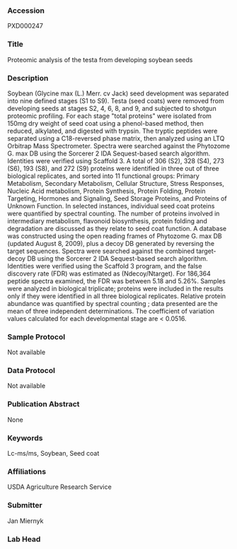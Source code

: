 ### Accession
PXD000247

### Title
Proteomic analysis of the testa from developing soybean seeds

### Description
Soybean (Glycine max (L.) Merr. cv Jack) seed development was separated into nine defined stages (S1 to S9). Testa (seed coats) were removed from developing seeds at stages S2, 4, 6, 8, and 9, and subjected to shotgun proteomic profiling. For each stage "total proteins" were isolated from 150mg dry weight of seed coat using a phenol-based method, then reduced, alkylated, and digested with trypsin. The tryptic peptides were separated using a C18-reversed phase matrix, then analyzed using an LTQ Orbitrap Mass Spectrometer. Spectra were searched against the Phytozome G. max DB using the Sorcerer 2 IDA Sequest-based search algorithm. Identities were verified using Scaffold 3. A total of 306 (S2), 328 (S4), 273 (S6), 193 (S8), and 272 (S9) proteins were identified in three out of three biological replicates, and sorted into 11 functional groups: Primary Metabolism, Secondary Metabolism, Cellular Structure, Stress Responses, Nucleic Acid metabolism, Protein Synthesis, Protein Folding, Protein Targeting, Hormones and Signaling, Seed Storage Proteins, and Proteins of Unknown Function. In selected instances, individual seed coat proteins were quantified by spectral counting. The number of proteins involved in intermediary metabolism, flavonoid biosynthesis, protein folding and degradation are discussed as they relate to seed coat function.        A database was constructed using the open reading frames of Phytozome G. max DB (updated August 8, 2009), plus a decoy DB generated by reversing the target sequences. Spectra were searched against the combined target-decoy DB using the Sorcerer 2 IDA Sequest-based search algorithm. Identities were verified using the Scaffold 3 program, and the false discovery rate (FDR) was estimated as (Ndecoy/Ntarget). For 186,364 peptide spectra examined, the FDR was between 5.18 and 5.26%. Samples were analyzed in biological triplicate; proteins were included in the results only if they were identified in all three biological replicates. Relative protein abundance was quantified by spectral counting ; data presented are the mean of three independent determinations. The coefficient of variation values calculated for each developmental stage are < 0.0516.

### Sample Protocol
Not available

### Data Protocol
Not available

### Publication Abstract
None

### Keywords
Lc-ms/ms, Soybean, Seed coat

### Affiliations
USDA Agriculture Research Service

### Submitter
Jan Miernyk

### Lab Head


